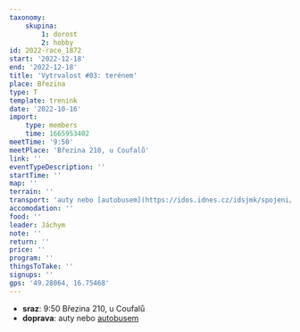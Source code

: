 ```yaml
---
taxonomy:
    skupina:
        1: dorost
        2: hobby
id: 2022-race_1872
start: '2022-12-18'
end: '2022-12-18'
title: 'Vytrvalost #03: terénem'
place: Březina
type: T
template: trenink
date: '2022-10-16'
import:
    type: members
    time: 1665953402
meetTime: '9:50'
meetPlace: 'Březina 210, u Coufalů'
link: ''
eventTypeDescription: ''
startTime: ''
map: ''
terrain: ''
transport: 'auty nebo [autobusem](https://idos.idnes.cz/idsjmk/spojeni/prehled/?p=lzAK8u48mtIhbjAJQsnSgqpWXOpFiBkTheioxGAuutzLoBw8hXEjxCxBl%3A4pBf6PqRgk7j3nLsM-)'
accomodation: ''
food: ''
leader: Jáchym
note: ''
return: ''
price: ''
program: ''
thingsToTake: ''
signups: ''
gps: '49.28064, 16.75468'
---
```


* **sraz**: 9:50 Březina 210, u Coufalů
* **doprava**: auty nebo [autobusem](https://idos.idnes.cz/idsjmk/spojeni/prehled/?p=lzAK8u48mtIhbjAJQsnSgqpWXOpFiBkTheioxGAuutzLoBw8hXEjxCxBl%3A4pBf6PqRgk7j3nLsM-)
